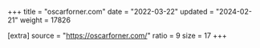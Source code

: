 +++
title = "oscarforner.com"
date = "2022-03-22"
updated = "2024-02-21"
weight = 17826

[extra]
source = "https://oscarforner.com/"
ratio = 9
size = 17
+++
